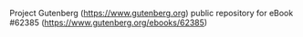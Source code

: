 Project Gutenberg (https://www.gutenberg.org) public repository for
eBook #62385 (https://www.gutenberg.org/ebooks/62385)
